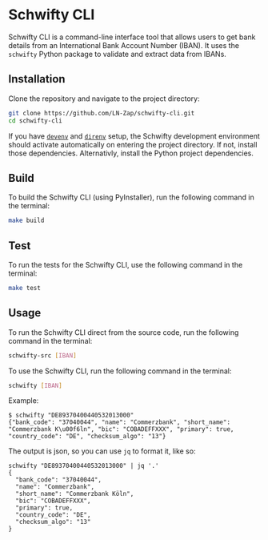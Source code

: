 # Schwifty CLI

Schwifty CLI is a command-line interface tool that allows users to get bank details from an International Bank Account Number (IBAN). It uses the `schwifty` Python package to validate and extract data from IBANs.

## Installation

Clone the repository and navigate to the project directory:

```bash
git clone https://github.com/LN-Zap/schwifty-cli.git
cd schwifty-cli
```

If you have [`devenv`](https://devenv.sh/) and [`direnv`](https://direnv.net/) setup, the Schwifty development environment should activate automatically on entering the project directory. If not, install those dependencies. Alternativly, install the Python project dependencies.

## Build

To build the Schwifty CLI (using PyInstaller), run the following command in the terminal:

```bash
make build
```

## Test

To run the tests for the Schwifty CLI, use the following command in the terminal:

```bash
make test
```

## Usage

To run the Schwifty CLI direct from the source code, run the following command in the terminal:
```bash
schwifty-src [IBAN]
```

To use the Schwifty CLI, run the following command in the terminal:

```bash
schwifty [IBAN]
```

Example:
```shell
$ schwifty "DE89370400440532013000"
{"bank_code": "37040044", "name": "Commerzbank", "short_name": "Commerzbank K\u00f6ln", "bic": "COBADEFFXXX", "primary": true, "country_code": "DE", "checksum_algo": "13"}
```

The output is json, so you can use `jq` to format it, like so:
```shell
schwifty "DE89370400440532013000" | jq '.'
{
  "bank_code": "37040044",
  "name": "Commerzbank",
  "short_name": "Commerzbank Köln",
  "bic": "COBADEFFXXX",
  "primary": true,
  "country_code": "DE",
  "checksum_algo": "13"
}
```
